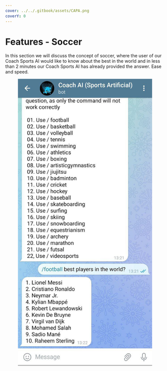 ```yaml
---
cover: ../../.gitbook/assets/CAPA.png
coverY: 0
---
```


# Features - Soccer

In this section we will discuss the concept of soccer, where the user of our Coach Sports AI would like to know about the best in the world and in less than 2 minutes our Coach Sports AI has already provided the answer. Ease and speed.

<figure><img src="../../.gitbook/assets/PERGUNTAS FUTEBOL 3.jpg" alt=""><figcaption></figcaption></figure>
